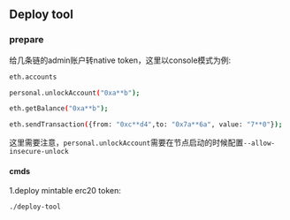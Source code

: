 ## Deploy tool


### prepare
给几条链的admin账户转native token，这里以console模式为例:
```bash
eth.accounts

personal.unlockAccount("0xa**b");

eth.getBalance("0xa**b");

eth.sendTransaction({from: "0xc**d4",to: "0x7a**6a", value: "7**0"});
```
这里需要注意，`personal.unlockAccount`需要在节点启动的时候配置`--allow-insecure-unlock`

#### cmds

1.deploy mintable erc20 token:
```shell script
./deploy-tool 
```
